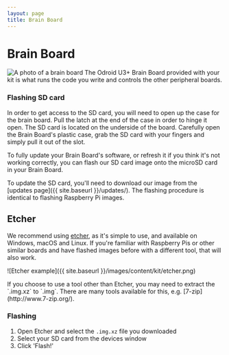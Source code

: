 ```yaml
---
layout: page
title: Brain Board
---
```


Brain Board
===========

<img src="{{ site.baseurl }}/images/content/kit/brain.png" alt="A photo of a brain board" title="A brain board" class="right" />
The Odroid U3+ Brain Board provided with your kit is what runs the code you write
and controls the other peripheral boards.

### Flashing SD card

In order to get access to the SD card, you will need to open up the case for the brain board. Pull the latch at the end of the case in order to hinge it open.
The SD card is located on the underside of the board. Carefully open the Brain Board's plastic case, grab the SD card with your fingers and simply pull it out of the slot.

To fully update your Brain Board's software, or refresh it if you think it's not working correctly, you can flash our SD card image onto the microSD card in your Brain Board.

To update the SD card, you'll need to download our image from the [updates page]({{ site.baseurl }}/updates/).
The flashing procedure is identical to flashing Raspberry Pi images.

## Etcher

We recommend using [etcher](https://etcher.io), as it's simple to use, and available on Windows, macOS and Linux. If you're familiar with Raspberry Pis or other similar boards and have flashed images before with a different tool, that will also work.

![Etcher example]({{ site.baseurl }}/images/content/kit/etcher.png)

<div class="info" markdown="1">
If you choose to use a tool other than Etcher, you may need to extract the `.img.xz` to `.img`. There are many tools available for this, e.g. [7-zip](http://www.7-zip.org/).
</div>

### Flashing

1. Open Etcher and select the `.img.xz` file you downloaded
2. Select your SD card from the devices window
3. Click 'Flash!'
